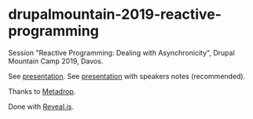 # drupalmountain-2019-reactive-programming

Session "Reactive Programming: Dealing with Asynchronicity", Drupal Mountain Camp 2019, Davos.


See [presentation](https://rsanzante.github.io/drupalmountain-2019-reactive-programming/slides/).
See [presentation](https://rsanzante.github.io/drupalmountain-2019-reactive-programming/slides?showNotes=true) with speakers notes (recommended).

Thanks to <a href="https://metadrop.net/en/">Metadrop</a>.

Done with [Reveal.js](https://revealjs.com/#/).

